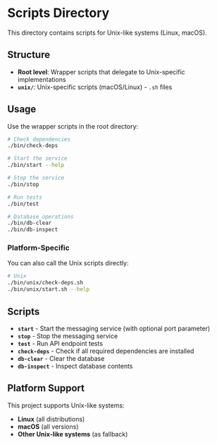 # Scripts Directory

This directory contains scripts for Unix-like systems (Linux, macOS).

## Structure

- **Root level**: Wrapper scripts that delegate to Unix-specific implementations
- **`unix/`**: Unix-specific scripts (macOS/Linux) - `.sh` files

## Usage

Use the wrapper scripts in the root directory:

```bash
# Check dependencies
./bin/check-deps

# Start the service
./bin/start --help

# Stop the service
./bin/stop

# Run tests
./bin/test

# Database operations
./bin/db-clear
./bin/db-inspect
```

### Platform-Specific
You can also call the Unix scripts directly:

```bash
# Unix
./bin/unix/check-deps.sh
./bin/unix/start.sh --help
```

## Scripts

- **`start`** - Start the messaging service (with optional port parameter)
- **`stop`** - Stop the messaging service
- **`test`** - Run API endpoint tests
- **`check-deps`** - Check if all required dependencies are installed
- **`db-clear`** - Clear the database
- **`db-inspect`** - Inspect database contents

## Platform Support

This project supports Unix-like systems:
- **Linux** (all distributions)
- **macOS** (all versions)
- **Other Unix-like systems** (as fallback)
